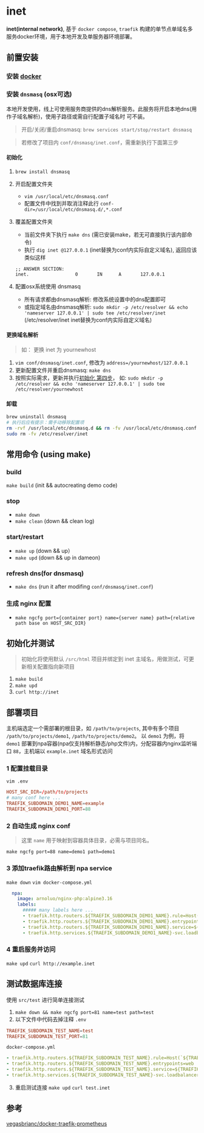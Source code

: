 # inet
**inet(internal network)**, 基于 `docker compose`, `traefik` 构建的单节点单域名多服务docker环境，用于本地开发及单服务器环境部署。

## 前置安装
### 安装 [docker](https://docker.com)
### 安装 `dnsmasq` (osx可选)
本地开发使用，线上可使用服务商提供的dns解析服务。此服务将开启本地dns(用作子域名解析)，使用子路径或需自行配置子域名时 可不装。

> 开启/关闭/重启dnsmasq: `brew services start/stop/restart dnsmasq`

> 若修改了项目内 `conf/dnsmasq/inet.conf`，需重新执行下面第三步

#### 初始化
1. `brew install dnsmasq`

2. 开启配置文件夹
    - `vim /usr/local/etc/dnsmasq.conf`
    - 配置文件中找到并取消注释此行 `conf-dir=/usr/local/etc/dnsmasq.d/,*.conf`

3. 覆盖配置文件夹
    - 当前文件夹下执行 `make dns` (需已安装make，若无可直接执行该内部命令)
    - 执行 `dig inet @127.0.0.1` (inet替换为conf内实际自定义域名), 返回应该类似这样
    ```
    ;; ANSWER SECTION:
    inet.                 0       IN      A       127.0.0.1
    ```

4. 配置osx系统使用 dnsmasq
    - 所有请求都由dnsmasq解析: 修改系统设置中的dns配置即可
    - 或指定域名由dnsmasq解析: `sudo mkdir -p /etc/resolver && echo 'nameserver 127.0.0.1' | sudo tee /etc/resolver/inet` (/etc/resolver/inet inet替换为conf内实际自定义域名)

#### 更换域名解析
> 如： 更换 inet 为 yournewhost
1. `vim conf/dnsmasq/inet.conf`, 修改为 `address=/yournewhost/127.0.0.1`
2. 更新配置文件并重启dnsmasq: `make dns`
3. 按照实际需求，更新并执行[初始化 第四步](#初始化)， 如: `sudo mkdir -p /etc/resolver && echo 'nameserver 127.0.0.1' | sudo tee /etc/resolver/yournewhost`

#### 卸载
```bash
brew uninstall dnsmasq
# 执行后应有提示：需手动移除配置项
rm -rvf /usr/local/etc/dnsmasq.d && rm -fv /usr/local/etc/dnsmasq.conf
sudo rm -fv /etc/resolver/inet
```

## 常用命令 (using make)
### build
`make build` (init && autocreating demo code)

### stop
- `make down`
- `make clean` (down && clean log)

### start/restart
- `make up` (down && up）
- `make upd` (down && up in dameon)

### refresh dns(for dnsmasq)
- `make dns` (run it after modifing `conf/dnsmasq/inet.conf`)

### 生成 nginx 配置
- `make ngcfg port={container port} name={server name} path={relative path base on HOST_SRC_DIR}`


## 初始化并测试
> 初始化将使用默认 `/src/html` 项目并绑定到 inet 主域名，用做测试，可更新相关配置指向新项目

1. `make build`
2. `make upd`
3. `curl http://inet`

## 部署项目
主机端选定一个需部署的根目录，如 `/path/to/projects`, 其中有多个项目 `/path/to/projects/demo1`, `/path/to/projects/demo2`。
以 `demo1` 为例，将 `demo1` 部署到npa容器(npa仅支持解析静态/php文件)内，分配容器内nginx监听端口 `88`，主机端以 `example.inet` 域名形式访问

### 1 配置挂载目录
`vim .env`
```conf
HOST_SRC_DIR=/path/to/projects
# many conf here ...
TRAEFIK_SUBDOMAIN_DEMO1_NAME=example
TRAEFIK_SUBDOMAIN_DEMO1_PORT=88
```

### 2 自动生成 nginx conf
> 这里 `name` 用于映射到容器具体目录，必需与项目同名。

`make ngcfg port=88 name=demo1 path=demo1`

### 3 添加traefik路由解析到 npa service
`make down`
`vim docker-compose.yml`
```yml
  npa:
    image: arnoluo/nginx-php:alpine3.16
    labels:
      ##### many labels here ...
      - traefik.http.routers.${TRAEFIK_SUBDOMAIN_DEMO1_NAME}.rule=Host(`${TRAEFIK_SUBDOMAIN_DEMO1_NAME}.${TRAEFIK_HOST_NAME}`)
      - traefik.http.routers.${TRAEFIK_SUBDOMAIN_DEMO1_NAME}.entrypoints=web
      - traefik.http.routers.${TRAEFIK_SUBDOMAIN_DEMO1_NAME}.service=${TRAEFIK_SUBDOMAIN_DEMO1_NAME}-svc
      - traefik.http.services.${TRAEFIK_SUBDOMAIN_DEMO1_NAME}-svc.loadbalancer.server.port=${TRAEFIK_SUBDOMAIN_DEMO1_PORT}
```

### 4 重启服务并访问
`make upd`
`curl http://example.inet`


## 测试数据库连接
使用 `src/test` 进行简单连接测试
1. `make down && make ngcfg port=81 name=test path=test`
2. 以下文件中代码去掉注释
`.env`
```conf
TRAEFIK_SUBDOMAIN_TEST_NAME=test
TRAEFIK_SUBDOMAIN_TEST_PORT=81
```

`docker-compose.yml`
```yml
- traefik.http.routers.${TRAEFIK_SUBDOMAIN_TEST_NAME}.rule=Host(`${TRAEFIK_SUBDOMAIN_TEST_NAME}.${TRAEFIK_HOST_NAME}`)
- traefik.http.routers.${TRAEFIK_SUBDOMAIN_TEST_NAME}.entrypoints=web
- traefik.http.routers.${TRAEFIK_SUBDOMAIN_TEST_NAME}.service=${TRAEFIK_SUBDOMAIN_TEST_NAME}-svc
- traefik.http.services.${TRAEFIK_SUBDOMAIN_TEST_NAME}-svc.loadbalancer.server.port=${TRAEFIK_SUBDOMAIN_TEST_PORT}
```
3. 重启测试连接
`make upd`
`curl test.inet`


## 参考
[vegasbrianc/docker-traefik-prometheus](https://github.com/vegasbrianc/docker-traefik-prometheus)